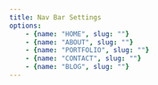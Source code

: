 ```yaml
---
title: Nav Bar Settings
options: 
    - {name: "HOME", slug: ""}
    - {name: "ABOUT", slug: ""}
    - {name: "PORTFOLIO", slug: ""}
    - {name: "CONTACT", slug: ""}
    - {name: "BLOG", slug: ""}
---
```


